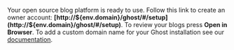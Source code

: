 Your open source blog platform is ready to use. Follow this link to create an owner account: **[http://${env.domain}/ghost/#/setup](http://${env.domain}/ghost/#/setup)**. To review your blogs press **Open in Browser**. To add a custom domain name for your Ghost installation see our [documentation](https://www.virtuozzo.com/application-platform-docs/custom-domains).

